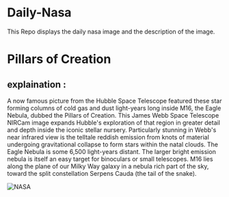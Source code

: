 # Daily-Nasa

This Repo displays the daily nasa image and the description of the image.

<!--NASA-->
# Pillars of Creation
## explaination :

A now famous picture from the Hubble Space Telescope featured these star forming columns of cold gas and dust light-years long inside M16, the Eagle Nebula, dubbed the Pillars of Creation. This James Webb Space Telescope NIRCam image expands Hubble's exploration of that region in greater detail and depth inside the iconic stellar nursery. Particularly stunning in Webb's near infrared view is the telltale reddish emission from knots of material undergoing gravitational collapse to form stars within the natal clouds. The Eagle Nebula is some 6,500 light-years distant. The larger bright emission nebula is itself an easy target for binoculars or small telescopes. M16 lies along the plane of our Milky Way galaxy in a nebula rich part of the sky, toward the split constellation Serpens Cauda (the tail of the snake).

![NASA](https://apod.nasa.gov/apod/image/2210/stsci-pillarsofcreation1280c.jpg)
<!--/NASA-->